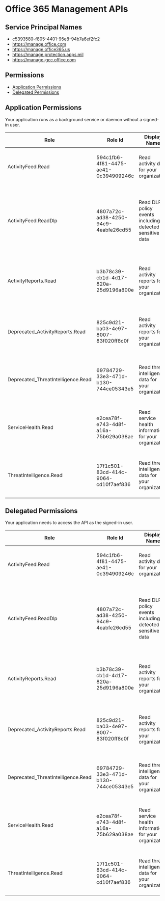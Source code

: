 # Office 365 Management APIs
## Service Principal Names
- c5393580-f805-4401-95e8-94b7a6ef2fc2
- https://manage.office.com
- https://manage.office365.us
- https://manage.protection.apps.mil
- https://manage-gcc.office.com

 ## Permissions
- [Application Permissions](#application-permissions)
- [Delegated Permissions](#delegated-permissions)

## Application Permissions
Your application runs as a background service or daemon without a signed-in user.

| Role | Role Id | Display Name | Description |
|---|---|---|---|
| ActivityFeed.Read | 594c1fb6-4f81-4475-ae41-0c394909246c | Read activity data for your organization | Allows the application to read activity data for your organization. |
| ActivityFeed.ReadDlp | 4807a72c-ad38-4250-94c9-4eabfe26cd55 | Read DLP policy events including detected sensitive data | Allows the application to read DLP policy events, including detected sensitive data, for your organization. |
| ActivityReports.Read | b3b78c39-cb1d-4d17-820a-25d9196a800e | Read activity reports for your organization | Allows the application to read service health information for your organization. |
| Deprecated_ActivityReports.Read | 825c9d21-ba03-4e97-8007-83f020ff8c0f | Read activity reports for your organization | Allows the application to read service health information for your organization. |
| Deprecated_ThreatIntelligence.Read | 69784729-33e3-471d-b130-744ce05343e5 | Read threat intelligence data for your organization | Allows the application to read threat intelligence data for your organization |
| ServiceHealth.Read | e2cea78f-e743-4d8f-a16a-75b629a038ae | Read service health information for your organization | Allows the application to read service health information for your organization. |
| ThreatIntelligence.Read | 17f1c501-83cd-414c-9064-cd10f7aef836 | Read threat intelligence data for your organization | Allows the application to read threat intelligence data for your organization |

## Delegated Permissions
Your application needs to access the API as the signed-in user. 

| Role | Role Id | Display Name | Description |
|---|---|---|---|
| ActivityFeed.Read | 594c1fb6-4f81-4475-ae41-0c394909246c | Read activity data for your organization | Allows the application to read activity data for your organization. |
| ActivityFeed.ReadDlp | 4807a72c-ad38-4250-94c9-4eabfe26cd55 | Read DLP policy events including detected sensitive data | Allows the application to read DLP policy events, including detected sensitive data, for your organization. |
| ActivityReports.Read | b3b78c39-cb1d-4d17-820a-25d9196a800e | Read activity reports for your organization | Allows the application to read service health information for your organization. |
| Deprecated_ActivityReports.Read | 825c9d21-ba03-4e97-8007-83f020ff8c0f | Read activity reports for your organization | Allows the application to read service health information for your organization. |
| Deprecated_ThreatIntelligence.Read | 69784729-33e3-471d-b130-744ce05343e5 | Read threat intelligence data for your organization | Allows the application to read threat intelligence data for your organization |
| ServiceHealth.Read | e2cea78f-e743-4d8f-a16a-75b629a038ae | Read service health information for your organization | Allows the application to read service health information for your organization. |
| ThreatIntelligence.Read | 17f1c501-83cd-414c-9064-cd10f7aef836 | Read threat intelligence data for your organization | Allows the application to read threat intelligence data for your organization |

